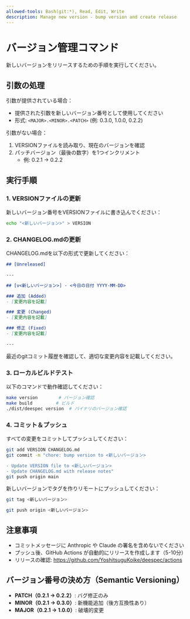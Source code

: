 ```yaml
---
allowed-tools: Bash(git:*), Read, Edit, Write
description: Manage new version - bump version and create release
---
```


# バージョン管理コマンド

新しいバージョンをリリースするための手順を実行してください。

## 引数の処理

引数が提供されている場合：
- 提供された引数を新しいバージョン番号として使用してください
- 形式: `<MAJOR>.<MINOR>.<PATCH>` (例: 0.3.0, 1.0.0, 0.2.2)

引数がない場合：
1. VERSIONファイルを読み取り、現在のバージョンを確認
2. パッチバージョン（最後の数字）を1つインクリメント
   - 例: 0.2.1 → 0.2.2

## 実行手順

### 1. VERSIONファイルの更新

新しいバージョン番号をVERSIONファイルに書き込んでください：
```bash
echo "<新しいバージョン>" > VERSION
```

### 2. CHANGELOG.mdの更新

CHANGELOG.mdを以下の形式で更新してください：

```markdown
## [Unreleased]

---

## [v<新しいバージョン>] - <今日の日付 YYYY-MM-DD>

### 追加 (Added)
- [変更内容を記載]

### 変更 (Changed)
- [変更内容を記載]

### 修正 (Fixed)
- [変更内容を記載]

---
```

最近のgitコミット履歴を確認して、適切な変更内容を記載してください。

### 3. ローカルビルドテスト

以下のコマンドで動作確認してください：
```bash
make version        # バージョン確認
make build         # ビルド
./dist/deespec version  # バイナリのバージョン確認
```

### 4. コミット＆プッシュ

すべての変更をコミットしてプッシュしてください：
```bash
git add VERSION CHANGELOG.md
git commit -m "chore: bump version to <新しいバージョン>

- Update VERSION file to <新しいバージョン>
- Update CHANGELOG.md with release notes"
git push origin main
```

新しいバージョンでタグを作りリモートにプッシュしてください：
```bash
git tag <新しいバージョン>

git push origin <新しいバージョン>
```

## 注意事項

- コミットメッセージに Anthropic や Claude の署名を含めないでください
- プッシュ後、GitHub Actions が自動的にリリースを作成します（5-10分）
- リリースの確認: https://github.com/YoshitsuguKoike/deespec/actions

## バージョン番号の決め方（Semantic Versioning）

- **PATCH（0.2.1 → 0.2.2）**: バグ修正のみ
- **MINOR（0.2.1 → 0.3.0）**: 新機能追加（後方互換性あり）
- **MAJOR（0.2.1 → 1.0.0）**: 破壊的変更
